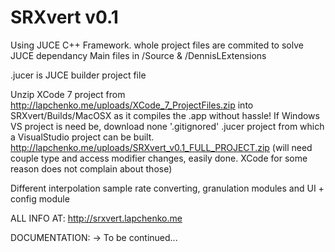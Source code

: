# SRXvert v0.1
Using JUCE C++ Framework. whole project files are commited to solve JUCE dependancy
Main files in /Source & /DennisLExtensions

.jucer is JUCE builder project file

Unzip XCode 7 project from http://lapchenko.me/uploads/XCode_7_ProjectFiles.zip into SRXvert/Builds/MacOSX as it compiles the .app without hassle!
If Windows VS project is need be, download none '.gitignored' .jucer project from which a VisualStudio project can be built.
http://lapchenko.me/uploads/SRXvert_v0.1_FULL_PROJECT.zip
(will need couple type and access modifier changes, easily done. XCode for some reason does not complain about those)

Different interpolation sample rate converting, granulation modules and
UI + config module

ALL INFO AT: http://srxvert.lapchenko.me

DOCUMENTATION: -> To be continued...

